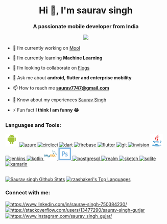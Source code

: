 <h1 align="center">Hi 👋, I'm saurav singh</h1>
<h3 align="center">A passionate mobile developer from India</h3>

<p align="center"> <a href="https://www.instagram.com/saurav_singh_gujar/" target="blank"><img src="https://img.shields.io/badge/Follow%20on%20Instagram-Sauravsingh-red" /></a> </p>

- 🔭 I’m currently working on [Mool](https://mool.one)

- 🌱 I’m currently learning **Machine Learning**

- 👯 I’m looking to collaborate on [Flogs](https://github.com/sauravgurjar)

- 💬 Ask me about **android, flutter and enterprise mobility**

- 📫 How to reach me **saurav7747@gmail.com**

- 📄 Know about my experiences [Saurav Singh](https://www.linkedin.com/in/saurav-singh-750384230/)

- ⚡ Fun fact **I think I am funny 😂**

<h3 align="left">Languages and Tools:</h3>
<p align="left"> <a href="https://developer.android.com" target="_blank"> <img src="https://raw.githubusercontent.com/devicons/devicon/master/icons/android/android-original-wordmark.svg" alt="android" width="40" height="40"/> </a> <a href="https://azure.microsoft.com/en-in/" target="_blank"> <img src="https://www.vectorlogo.zone/logos/microsoft_azure/microsoft_azure-icon.svg" alt="azure" width="40" height="40"/> </a> <a href="https://circleci.com" target="_blank"> <img src="https://www.vectorlogo.zone/logos/circleci/circleci-icon.svg" alt="circleci" width="40" height="40"/> </a> <a href="https://dart.dev" target="_blank"> <img src="https://www.vectorlogo.zone/logos/dartlang/dartlang-icon.svg" alt="dart" width="40" height="40"/> </a> <a href="https://firebase.google.com/" target="_blank"> <img src="https://www.vectorlogo.zone/logos/firebase/firebase-icon.svg" alt="firebase" width="40" height="40"/> </a> <a href="https://flutter.dev" target="_blank"> <img src="https://www.vectorlogo.zone/logos/flutterio/flutterio-icon.svg" alt="flutter" width="40" height="40"/> </a> <a href="https://git-scm.com/" target="_blank"> <img src="https://www.vectorlogo.zone/logos/git-scm/git-scm-icon.svg" alt="git" width="40" height="40"/> </a> <a href="https://www.invisionapp.com/" target="_blank"> <img src="https://www.vectorlogo.zone/logos/invisionapp/invisionapp-icon.svg" alt="invision" width="40" height="40"/> </a> <a href="https://www.java.com" target="_blank"> <img src="https://raw.githubusercontent.com/devicons/devicon/master/icons/java/java-original.svg" alt="java" width="40" height="40"/> </a> <a href="https://www.jenkins.io" target="_blank"> <img src="https://www.vectorlogo.zone/logos/jenkins/jenkins-icon.svg" alt="jenkins" width="40" height="40"/> </a> <a href="https://kotlinlang.org" target="_blank"> <img src="https://www.vectorlogo.zone/logos/kotlinlang/kotlinlang-icon.svg" alt="kotlin" width="40" height="40"/> </a> <a href="https://www.mysql.com/" target="_blank"> <img src="https://raw.githubusercontent.com/devicons/devicon/master/icons/mysql/mysql-original-wordmark.svg" alt="mysql" width="40" height="40"/> </a> <a href="https://www.photoshop.com/en" target="_blank"> <img src="https://raw.githubusercontent.com/devicons/devicon/master/icons/photoshop/photoshop-line.svg" alt="photoshop" width="40" height="40"/> </a> <a href="https://www.postgresql.org" target="_blank"> <img 
                                                                                                                                                                                                                                                                                                                                                                                                                                                                                                                                                                                                                                                                                                                                                                                                                                                                                                                                                                                                                                                                                                                                                                                                                                                                                                                                                                                                                                                                                                                                                                                                                                                                                                                                                                                                                                                                                                                                                                                                                                                                                                                                                                                                                                                                                                                                                                                                                                                                                      src="https://raw.githubusercontent.com/devicons/devicon/master/icons/postgresql/postgresql-original-wordmark.svg" alt="postgresql" width="40" height="40"/> </a> <a href="https://realm.io/" target="_blank"> <img src="https://raw.githubusercontent.com/bestofjs/bestofjs-webui/8665e8c267a0215f3159df28b33c365198101df5/public/logos/realm.svg" alt="realm" width="40" height="40"/> </a> <a href="https://www.sketch.com/" target="_blank"> <img src="https://www.vectorlogo.zone/logos/sketchapp/sketchapp-icon.svg" alt="sketch" width="40" height="40"/> </a> <a href="https://www.sqlite.org/" target="_blank"> <img src="https://www.vectorlogo.zone/logos/sqlite/sqlite-icon.svg" alt="sqlite" width="40" height="40"/> </a> <a href="https://dotnet.microsoft.com/apps/xamarin" target="_blank"> <img src="https://raw.githubusercontent.com/detain/svg-logos/780f25886640cef088af994181646db2f6b1a3f8/svg/xamarin.svg" alt="xamarin" width="40" height="40"/> </a> <a href="https://www.adobe.com/products/xd.html" target="_blank"> </a> </p>
<p>&nbsp<br/>
    <a href="https://github.com/anuraghazra/github-readme-stats"><img alt="Saurav singh Github Stats" src="https://github-readme-stats.vercel.app/api/?username=sauravgurjar&show_icons=true&count_private=true&theme=default&hide_border=true&bg_color=fff&title_color=00E676&icon_color=00E676%22%20height=%22192px"/></a>
  <a href="https://github.com/anuraghazra/github-readme-stats"><img alt="rzashakeri's Top Languages" src="https://github-readme-stats.vercel.app/api/top-langs/?username=saxenashivang&langs_count=8&layout=compact&theme=default&hide_border=true&bg_color=fff&title_color=000&icon_color=000" height="192px"/></a>
  <br/></p>
<h3 align="left">Connect with me:</h3>
<p align="left">


<a href="https://www.linkedin.com/in/saurav-singh-750384230/" target="blank"><img align="center" src="https://img.icons8.com/fluent/96/000000/linkedin.png" alt="https://www.linkedin.com/in/saurav-singh-750384230/" height="40" width="40" /></a>
<a href="https://stackoverflow.com/users/13477290/saurav-singh-gurjar" target="blank"><img align="center" src="https://img.icons8.com/color/96/000000/stackoverflow.png" alt="https://stackoverflow.com/users/13477290/saurav-singh-gurjar" height="40" width="40" /></a>
<a href="https://www.instagram.com/saurav_singh_gujar/" target="blank"><img align="center" src="https://img.icons8.com/fluent/96/000000/instagram-new.png" alt="https://www.instagram.com/saurav_singh_gujar/" height="40" width="40" /></a>
